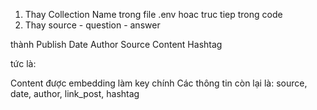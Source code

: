 1. Thay Collection Name trong file .env hoac truc tiep trong code
2. Thay source - question - answer

thành Publish Date	Author	Source	Content	Hashtag

tức là: 

Content được embedding làm key chính 
Các thông tin còn lại là: source, date, author, link_post, hashtag